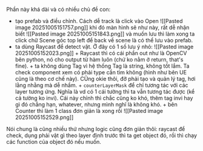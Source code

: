 Phần này khá dài và có nhiều chủ đề con:
+ tạo prefab và điều chỉnh. Cách dễ track là click vào Open
		![[Pasted image 20251005151757.png]]
		khi đó màn hình sẽ như này, rất dễ nhận biết
		![[Pasted image 20251005151843.png]]
		và muốn lưu thì làm xong ta click chữ Scene góc top left để back về scene là có thể lưu vào prefab.
+ ta dùng Raycast để detect vật. Ở đây có 1 số lưu ý nhỏ:
![[Pasted image 20251005152023.png]]
		+ Raycast thì có cái phần out như là OpenCV bên python, nó cho output từ hàm luôn (chứ ko nằm ở return, that's fine).
		+ ta không dùng Tag vì hệ thống Tag là string, không tốt lắm. Ta check component xem có phải type cần tìm không (hình như bên UE cũng là theo cơ chế này). CŨng okie thôi, đỡ phải tạo và quản lý tag, hơi lằng nhằng mà dễ nhầm.
		+ `counterLayerMask` để chỉ tương tác với các layer tương ứng. Nghĩa là vd có 1 cái tường thì ta vẫn tương tác được (kể cả tường ko invi). Cái này chỉnh thì chắc cũng ko khó, thêm tag invi hay gì đó chẳng hạn, whatever, nhưng mình nghĩ là không khó.
		+ bên Counter thì làm 1 class đơn giản là xong rồi
		 ![[Pasted image 20251005152529.png]]

Nói chung là cũng nhiều thứ nhưng logic cũng đơn giản thôi: raycast để check, dụng phải vật gì theo layer định trước thì ta get object đó, rồi thì chạy các function của object đó nếu muốn.